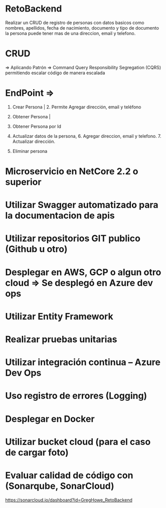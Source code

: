 # RetoBackend
Realizar un CRUD de registro de personas con datos basicos como nombres, apellidos, fecha de nacimiento, documento y tipo de documento
la persona puede tener mas de una direccion, email y telefono.

# CRUD
 => Aplicando Patrón => Command Query Responsibility Segregation (CQRS) permitiendo escalar código de manera escalada
 
# EndPoint => 
 1.	Crear Persona | 2. Permite Agregar dirección, email y teléfono 
 
 3. Obtener Persona | 
 
 4. Obtener Persona por Id
 
 5. Actualizar datos de la persona, 6. Agregar direccion, email y telefono. 7. Actualizar dirección.
 
 8. Eliminar persona
 
# Microservicio en NetCore 2.2 o superior
 
# Utilizar Swagger automatizado para la documentacion de apis
 
# Utilizar repositorios GIT publico (Github u otro)
 
# Desplegar en AWS, GCP o algun otro cloud => Se desplegó en Azure dev ops
 
# Utilizar Entity Framework

# Realizar pruebas unitarias

# Utilizar integración continua – Azure Dev Ops

# Uso registro de errores (Logging)

# Desplegar en Docker

# Utilizar bucket cloud (para el caso de cargar foto)

# Evaluar calidad de código con (Sonarqube, SonarCloud) 
https://sonarcloud.io/dashboard?id=GregHowe_RetoBackend
 
 
